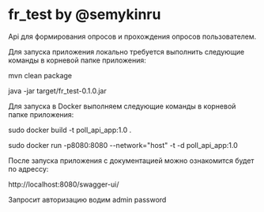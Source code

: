 # fr_test by @semykinru

Api для формирования опросов и прохождения опросов пользователем.

Для запуска приложения локально требуется выполнить следующие команды в корневой папке приложения:

mvn clean package

java -jar target/fr_test-0.1.0.jar

Для запуска в Docker выполняем следующие команды в корневой папке приложения:

 sudo docker build -t poll_api_app:1.0 .
 
 sudo docker run -p8080:8080 --network="host" -t -d poll_api_app:1.0

После запуска приложения с документацией можно ознакомится будет по адрессу:

http://localhost:8080/swagger-ui/

Запросит авторизацию водим
admin
password

